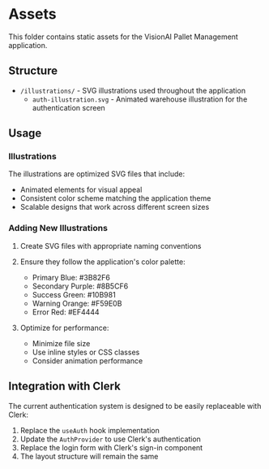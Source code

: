 # Assets

This folder contains static assets for the VisionAI Pallet Management application.

## Structure

- `/illustrations/` - SVG illustrations used throughout the application
  - `auth-illustration.svg` - Animated warehouse illustration for the authentication screen

## Usage

### Illustrations

The illustrations are optimized SVG files that include:
- Animated elements for visual appeal
- Consistent color scheme matching the application theme
- Scalable designs that work across different screen sizes

### Adding New Illustrations

1. Create SVG files with appropriate naming conventions
2. Ensure they follow the application's color palette:
   - Primary Blue: #3B82F6
   - Secondary Purple: #8B5CF6
   - Success Green: #10B981
   - Warning Orange: #F59E0B
   - Error Red: #EF4444

3. Optimize for performance:
   - Minimize file size
   - Use inline styles or CSS classes
   - Consider animation performance

## Integration with Clerk

The current authentication system is designed to be easily replaceable with Clerk:

1. Replace the `useAuth` hook implementation
2. Update the `AuthProvider` to use Clerk's authentication
3. Replace the login form with Clerk's sign-in component
4. The layout structure will remain the same 